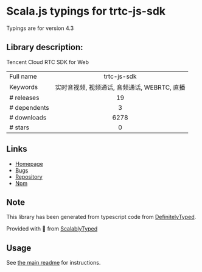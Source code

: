 
# Scala.js typings for trtc-js-sdk

Typings are for version 4.3

## Library description:
Tencent Cloud RTC SDK for Web

|                    |                 |
| ------------------ | :-------------: |
| Full name          | trtc-js-sdk |
| Keywords           | 实时音视频, 视频通话, 音频通话, WEBRTC, 直播 |
| # releases         | 19 |
| # dependents       | 3 |
| # downloads        | 6278 |
| # stars            | 0 |

## Links
- [Homepage](https://github.com/tencentyun/TRTCSDK#readme)
- [Bugs](https://github.com/tencentyun/TRTCSDK/issues)
- [Repository](https://github.com/tencentyun/TRTCSDK)
- [Npm](https://www.npmjs.com/package/trtc-js-sdk)
    


## Note
This library has been generated from typescript code from [DefinitelyTyped](https://definitelytyped.org).

Provided with :purple_heart: from [ScalablyTyped](https://github.com/oyvindberg/ScalablyTyped)

## Usage
See [the main readme](../../readme.md) for instructions.


